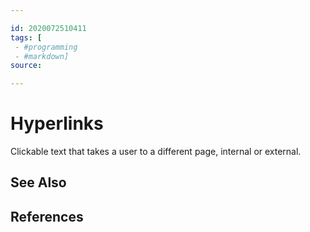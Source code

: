 ```yaml
---

id: 2020072510411
tags: [
 - #programming
 - #markdown]
source:

---
```


# Hyperlinks
Clickable text that takes a user to a different page, internal or external.

## See Also

## References

